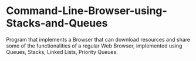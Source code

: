 # Command-Line-Browser-using-Stacks-and-Queues
Program that implements a Browser that can download resources and share some of the functionalities of a regular Web Browser, implemented using Queues, Stacks, Linked Lists, Priority Queues.
